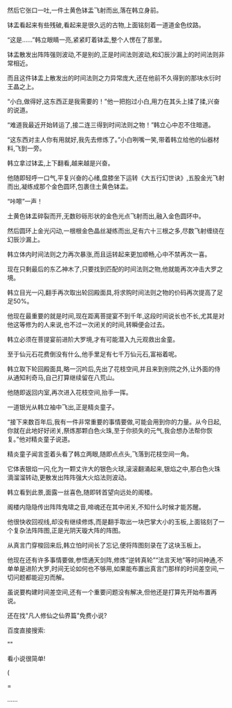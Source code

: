 
然后它张口一吐,一件土黄色钵盂飞射而出,落在韩立身前。

钵盂看起来有些残破,看起来是很久远的古物,上面铭刻着一道道金色纹路。

“这是……”韩立眼睛一亮,紧紧盯着钵盂,整个人愣在了那里。

钵盂散发出阵阵强则波动,不是别的,正是时间法则波动,和幻辰沙漏上的时间法则非常相近。

而且这件钵盂上散发出的时间法则之力异常庞大,还在他前不久得到的那块水衍时王晶之上。

“小白,做得好,这东西正是我需要的！”他一把抱过小白,用力在其头上揉了揉,兴奋的说道。

“难道我最近开始转运了,接二连三得到时间法则之物！”韩立心中忍不住暗道。

“这东西对主人你有用就好,我先去修炼了。”小白咧嘴一笑,带着韩立给他的仙器材料,飞到一旁。

韩立拿过钵盂,上下翻看,越来越是兴奋。

他随即轻呼一口气,平复兴奋的心绪,盘膝坐下运转《大五行幻世诀》,五股金光飞射而出,凝练成那个金色圆环,包裹住土黄色钵盂。

“咔嚓”一声！

土黄色钵盂碎裂而开,无数砂砾形状的金色光点飞射而出,融入金色圆环中。

然后圆环上金光闪动,一根根金色晶丝凝练而出,足有六十三根之多,尽数飞射缠绕在幻辰沙漏上。

韩立体内时间法则之力再次暴涨,而且运转起来更加顺畅,心中不禁再次一喜。

现在只剩最后的东乙神木了,只要找到匹配的时间法则之物,他就能再次冲击大罗之境。

韩立目光一闪,翻手再次取出轮回殿面具,将求购时间法则之物的价码再次提高了足足50%。

他现在最重要的就是时间,现在距离菩提宴不到千年,这段时间说长也不长,尤其是对他这等修为的人来说,也不过一次闭关的时间,转瞬便会过去。

韩立必须在菩提宴前进阶大罗境,才有可能潜入九元观救出金童。

至于仙元石花费倒没有什么,他手里足有七千万仙元石,富裕着呢。

韩立取下轮回殿面具,略一沉吟后,先出了花枝空间,并且来到别院之外,让外面的侍从通知利奇马,自己打算继续留在八荒山。

他随即返回内室,再次进入花枝空间,抬手一挥。

一道银光从韩立袖中飞出,正是精炎童子。

“接下来数百年后,我有一件非常重要的事情要做,可能会用到你的力量。从今日起,你就在此地好好闭关,祭炼那颗白色火珠,至于你损失的元气,我会想办法帮你恢复。”他对精炎童子说道。

精炎童子闻言歪着头看了韩立两眼,随即点点头,飞落到花枝空间一角。

它体表银焰一闪,化为一颗丈许大的银色火球,滚滚翻涌起来,银焰之中,那白色火珠滴溜溜转动,更散发出阵阵强大火焰法则波动。

韩立看到此景,面露一丝喜色,随即转首望向远处的阁楼。

阁楼内隐隐传出阵阵鬼啸之音,啼魂还在其中闭关,不知什么时候才能苏醒。

他很快收回视线,却没有继续修炼,而是翻手取出一块巴掌大小的玉板,上面铭刻了一个复杂法阵阵图,正是光阴天璇大阵的阵图。

从真言门穿梭回来后,韩立怕时间长了忘记,便将阵图刻录在了这块玉板上。

他现在还有许多事情要做,参悟通天剑阵,修炼“逆转真轮”“法言天地”等时间神通,不单单是进阶大罗,时间无论如何也不够用,如果能布置出真言门那样的时间差空间,一切问题都能迎刃而解。

虽说要构建时间差空间,还有一个重要问题没有解决,但他还是打算先开始布置再说。

还在找"凡人修仙之仙界篇"免费小说?

百度直接搜索:

""

看小说很简单!

(

=

……